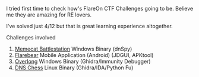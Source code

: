 I tried first time to check how's FlareOn CTF Challenges going to be. Believe me they are amazing for RE lovers.

I've solved just 4/12 but that is great learning experience altogether. 

Challenges involved 
1. [Memecat Battlestation](https://github.com/MrR3boot/CTF/blob/master/FlareOn-2019/Memecat%20BattleStation%20(FlareOn%20CTF).pdf) Windows Binary (dnSpy)
2. [Flarebear](https://github.com/MrR3boot/CTF/blob/master/FlareOn-2019/FlareBear.pdf) Mobile Application (Android) (JDGUI, APKtool)
3. [Overlong](https://github.com/MrR3boot/CTF/blob/master/FlareOn-2019/Overlong.pdf) Windows Binary (Ghidra/Immunity Debugger)
4. [DNS Chess](https://github.com/MrR3boot/CTF/blob/master/FlareOn-2019/DNS%20Chess.pdf) Linux Binary (Ghidra/IDA/Python Fu)
